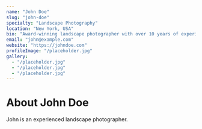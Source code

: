 ```yaml
---
name: "John Doe"
slug: "john-doe"
specialty: "Landscape Photography"
location: "New York, USA"
bio: "Award-winning landscape photographer with over 10 years of experience."
email: "john@example.com"
website: "https://johndoe.com"
profileImage: "/placeholder.jpg"
gallery:
  - "/placeholder.jpg"
  - "/placeholder.jpg"
  - "/placeholder.jpg"
---
```


# About John Doe

John is an experienced landscape photographer.